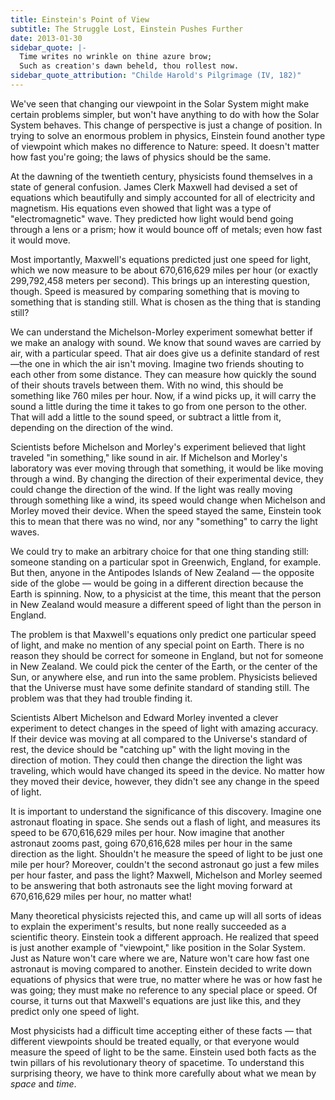 ```yaml
---
title: Einstein's Point of View
subtitle: The Struggle Lost, Einstein Pushes Further
date: 2013-01-30
sidebar_quote: |-
  Time writes no wrinkle on thine azure brow;
  Such as creation's dawn beheld, thou rollest now.
sidebar_quote_attribution: "Childe Harold's Pilgrimage (IV, 182)"
---
```


We've seen that changing our viewpoint in the Solar System might make certain problems simpler, but
won't have anything to do with how the Solar System behaves. This change of perspective is just a
change of position. In trying to solve an enormous problem in physics, Einstein found another type
of viewpoint which makes no difference to Nature: speed. It doesn't matter how fast you're going;
the laws of physics should be the same.

At the dawning of the twentieth century, physicists found themselves in a state of general
confusion. James Clerk Maxwell had devised a set of equations which beautifully and simply accounted
for all of electricity and magnetism. His equations even showed that light was a type of
"electromagnetic" wave. They predicted how light would bend going through a lens or a prism; how it
would bounce off of metals; even how fast it would move.

Most importantly, Maxwell's equations predicted just one speed for light, which we now measure to be
about 670,616,629 miles per hour (or exactly 299,792,458 meters per second). This brings up an
interesting question, though. Speed is measured by comparing something that is moving to something
that is standing still. What is chosen as the thing that is standing still?

<aside markdown="1">
We can understand the Michelson-Morley experiment somewhat better if we make an analogy with
sound. We know that sound waves are carried by air, with a particular speed. That air does give us a
definite standard of rest—the one in which the air isn't moving. Imagine two friends shouting to
each other from some distance. They can measure how quickly the sound of their shouts travels
between them. With no wind, this should be something like 760 miles per hour. Now, if a wind picks
up, it will carry the sound a little during the time it takes to go from one person to the
other. That will add a little to the sound speed, or subtract a little from it, depending on the
direction of the wind.

Scientists before Michelson and Morley's experiment believed that light traveled "in something,"
like sound in air. If Michelson and Morley's laboratory was ever moving through that something, it
would be like moving through a wind. By changing the direction of their experimental device, they
could change the direction of the wind. If the light was really moving through something like a
wind, its speed would change when Michelson and Morley moved their device. When the speed stayed the
same, Einstein took this to mean that there was no wind, nor any "something" to carry the light
waves.
</aside>

We could try to make an arbitrary choice for that one thing standing still: someone standing on a
particular spot in Greenwich, England, for example. But then, anyone in the Antipodes Islands of New
Zealand — the opposite side of the globe — would be going in a different direction because the Earth
is spinning. Now, to a physicist at the time, this meant that the person in New Zealand would
measure a different speed of light than the person in England.

The problem is that Maxwell's equations only predict one particular speed of light, and make no
mention of any special point on Earth. There is no reason they should be correct for someone in
England, but not for someone in New Zealand. We could pick the center of the Earth, or the center of
the Sun, or anywhere else, and run into the same problem. Physicists believed that the Universe must
have some definite standard of standing still. The problem was that they had trouble finding it.

Scientists Albert Michelson and Edward Morley invented a clever experiment to detect changes in the
speed of light with amazing accuracy. If their device was moving at all compared to the Universe's
standard of rest, the device should be "catching up" with the light moving in the direction of
motion. They could then change the direction the light was traveling, which would have changed its
speed in the device. No matter how they moved their device, however, they didn't see any change in
the speed of light.

It is important to understand the significance of this discovery. Imagine one astronaut floating in
space. She sends out a flash of light, and measures its speed to be 670,616,629 miles per hour. Now
imagine that another astronaut zooms past, going 670,616,628 miles per hour in the same direction as
the light. Shouldn't he measure the speed of light to be just one mile per hour? Moreover, couldn't
the second astronaut go just a few miles per hour faster, and pass the light? Maxwell, Michelson and
Morley seemed to be answering that both astronauts see the light moving forward at 670,616,629 miles
per hour, no matter what!

Many theoretical physicists rejected this, and came up will all sorts of ideas to explain the
experiment's results, but none really succeeded as a scientific theory. Einstein took a different
approach. He realized that speed is just another example of "viewpoint," like position in the Solar
System. Just as Nature won't care where we are, Nature won't care how fast one astronaut is moving
compared to another. Einstein decided to write down equations of physics that were true, no matter
where he was or how fast he was going; they must make no reference to any special place or speed. Of
course, it turns out that Maxwell's equations are just like this, and they predict only one speed of
light.

Most physicists had a difficult time accepting either of these facts — that different viewpoints
should be treated equally, or that everyone would measure the speed of light to be the
same. Einstein used both facts as the twin pillars of his revolutionary theory of spacetime. To
understand this surprising theory, we have to think more carefully about what we mean by _space_ and
_time_.
